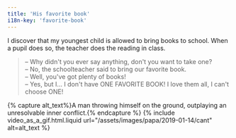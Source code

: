 ```yaml
---
title: 'His favorite book'
i18n-key: 'favorite-book'
---
```


I discover that my youngest child is allowed to bring books to school. When a pupil does so, the teacher does the reading in class.

<!-- more -->

> – Why didn't you ever say anything, don't you want to take one?  
> – No, the schoolteacher said to bring our favorite book.  
> – Well, you've got plenty of books!  
> – Yes, but I… I don't have ONE FAVORITE BOOK! I love them all, I can't choose ONE!

{% capture alt_text%}A man throwing himself on the ground, outplaying an unresolvable inner conflict.{% endcapture %}
{% include video_as_a_gif.html.liquid
url="/assets/images/papa/2019-01-14/cant"
alt=alt_text
%}
